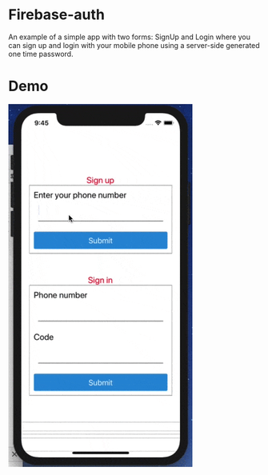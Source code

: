 # Firebase-auth

An example of a simple app with two forms: SignUp and Login where you can sign up and login with your mobile phone using a server-side generated one time password.

# Demo
![](Demo.gif)
